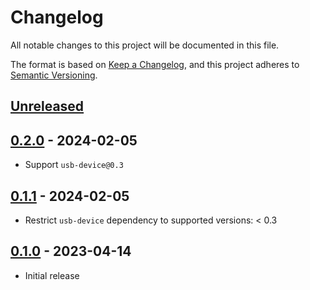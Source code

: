 # Changelog

All notable changes to this project will be documented in this file.

The format is based on [Keep a Changelog](https://keepachangelog.com/en/1.0.0/),
and this project adheres to [Semantic Versioning](https://semver.org/spec/v2.0.0.html).

## [Unreleased]

## [0.2.0] - 2024-02-05
- Support `usb-device@0.3`

## [0.1.1] - 2024-02-05
- Restrict `usb-device` dependency to supported versions: < 0.3

## [0.1.0] - 2023-04-14
- Initial release

[unreleased]: https://github.com/apohrebniak/usbd-storage/compare/v0.1.0...HEAD
[0.2.0]: https://github.com/apohrebniak/usbd-storage/releases/tag/v0.2.0
[0.1.1]: https://github.com/apohrebniak/usbd-storage/releases/tag/v0.1.1
[0.1.0]: https://github.com/apohrebniak/usbd-storage/releases/tag/v0.1.0
